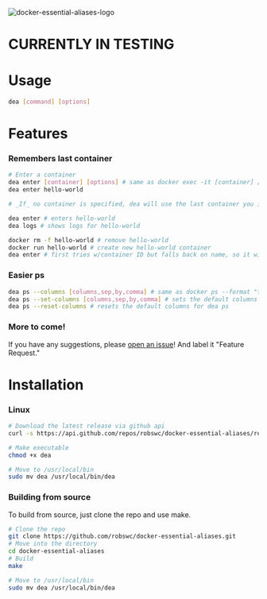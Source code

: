 ![docker-essential-aliases-logo](https://user-images.githubusercontent.com/38849824/222996047-9c454b3c-c8f5-4199-9f6d-0e24f5043ea6.png)

# CURRENTLY IN TESTING

# Usage

```bash
dea [command] [options]
````

# Features

### Remembers last container
```bash
# Enter a container
dea enter [container] [options] # same as docker exec -it [container] /bin/bash
dea enter hello-world

# _If_ no container is specified, dea will use the last container you interacted with (logs, enter, etc)

dea enter # enters hello-world
dea logs # shows logs for hello-world

docker rm -f hello-world # remove hello-world
docker run hello-world # create new hello-world container
dea enter # first tries w/container ID but falls back on name, so it will still enter hello-world
```



### Easier ps
```bash
dea ps --columns [columns,sep,by,comma] # same as docker ps --format "table {{columns}}"
dea ps --set-columns [columns,sep,by,comma] # sets the default columns for dea ps
dea ps --reset-columns # resets the default columns for dea ps
```

### More to come!

If you have any suggestions, please [open an issue](https://github.com/robswc/docker-essential-aliases/issues/new)! And
label it "Feature Request."


# Installation

### Linux

```bash
# Download the latest release via github api
curl -s https://api.github.com/repos/robswc/docker-essential-aliases/releases/latest | grep "browser_download_url.*dea" | cut -d : -f 2,3 | tr -d \" | wget -qi -

# Make executable
chmod +x dea

# Move to /usr/local/bin
sudo mv dea /usr/local/bin/dea
```

### Building from source

To build from source, just clone the repo and use make.

```bash
# Clone the repo
git clone https://github.com/robswc/docker-essential-aliases.git
# Move into the directory
cd docker-essential-aliases
# Build
make

# Move to /usr/local/bin
sudo mv dea /usr/local/bin/dea
```